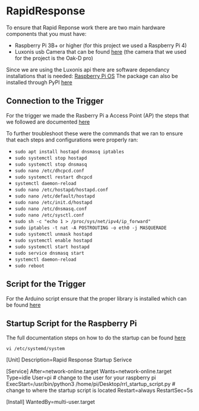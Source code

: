 # RapidResponse

To ensure that Rapid Reponse work there are two main hardware components that you must have:

- Raspberry Pi 3B+ or higher (for this project we used a Raspberry Pi 4)
- Luxonis usb Camera that can be found [here](https://shop.luxonis.com/collections/usb) (the camera that we used for the project is the Oak-D pro)

Since we are using the Luxonis api there are software dependancy installations that is needed:
[Raspberry Pi OS](https://docs.luxonis.com/projects/api/en/latest/install/?highlight=raspberry%20pi#raspberry-pi-os)
The package can also be installed through PyPI [here](https://docs.luxonis.com/projects/api/en/latest/install/?highlight=raspberry%20pi#install-from-pypi)

## Connection to the Trigger

For the trigger we made the Rasberry Pi a Access Point (AP) the steps that we followed are documented [here](https://thepi.io/how-to-use-your-raspberry-pi-as-a-wireless-access-point/)

To further troubleshoot these were the commands that we ran to ensure that each steps and configurations were properly ran:

- `sudo apt install hostapd dnsmasq iptables`
- `sudo systemctl stop hostapd`
- `sudo systemctl stop dnsmasq`
- `sudo nano /etc/dhcpcd.conf`
- `sudo systemctl restart dhcpcd`
- `systemctl daemon-reload`
- `sudo nano /etc/hostapd/hostapd.conf`
- `sudo nano /etc/default/hostapd`
- `sudo nano /etc/init.d/hostapd`
- `sudo nano /etc/dnsmasq.conf`
- `sudo nano /etc/sysctl.conf`
- `sudo sh -c "echo 1 > /proc/sys/net/ipv4/ip_forward"`
- `sudo iptables -t nat -A POSTROUTING -o eth0 -j MASQUERADE`
- `sudo systemctl unmask hostapd`
- `sudo systemctl enable hostapd`
- `sudo systemctl start hostapd`
- `sudo service dnsmasq start`
- `systemctl daemon-reload`
- `sudo reboot`

## Script for the Trigger

For the Arduino script ensure that the proper library is installed which can be found [here](https://www.arduino.cc/reference/en/libraries/wifi/)

## Startup Script for the Raspberry Pi

The full documentation steps on how to do the startup can be found [here](https://www.pragmaticlinux.com/2020/08/raspberry-pi-startup-script-using-systemd/)

`vi /etc/systemd/system`

[Unit]
Description=Rapid Response Startup Serivce

[Service]
After=network-online.target
Wants=network-online.target
Type=idle
User=pi # change to the user for your raspberry pi
ExecStart=/usr/bin/python3 /home/pi/Desktop/rrl_startup_script.py # change to where the startup script is located
Restart=always
RestartSec=5s

[Install]
WantedBy=multi-user.target
